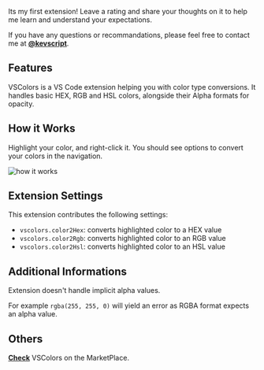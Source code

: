 Its my first extension! Leave a rating and share your thoughts on it to help me learn and understand your expectations.

If you have any questions or recommandations, please feel free to contact me at [__@kevscript__](https://twitter.com/kevscript).


## **Features**

VSColors is a VS Code extension helping you with color type conversions. It handles basic HEX, RGB and HSL colors, alongside their Alpha formats for opacity.


## **How it Works**

Highlight your color, and right-click it. You should see options to convert your colors in the navigation.

![how it works](https://media.giphy.com/media/5s8vrQ3IiZMvDAZNYk/giphy.gif)


## **Extension Settings**

This extension contributes the following settings:

- `vscolors.color2Hex`: converts highlighted color to a HEX value
- `vscolors.color2Rgb`: converts highlighted color to an RGB value
- `vscolors.color2Hsl`: converts highlighted color to an HSL value


## **Additional Informations**

Extension doesn't handle implicit alpha values.

For example `rgba(255, 255, 0)` will yield an error as RGBA format expects an alpha value.


## **Others**

[__Check__](https://marketplace.visualstudio.com/items?itemName=kevscript.vscolors) VSColors on the MarketPlace.
